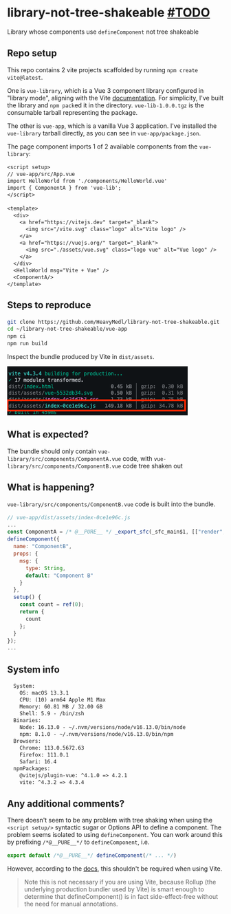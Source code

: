 # library-not-tree-shakeable [#TODO]()

Library whose components use `defineComponent` not tree shakeable

## Repo setup

This repo contains 2 vite projects scaffolded by running `npm create vite@latest`. 

One is `vue-library`, which is a Vue 3 component library configured in "library mode", aligning with the Vite [documentation](https://vitejs.dev/guide/build.html#library-mode). For simplicity, I've built the library and `npm pack`ed it in the directory. `vue-lib-1.0.0.tgz` is the consumable tarball representing the package.

The other is `vue-app`, which is a vanilla Vue 3 application. I've installed the `vue-library` tarball directly, as you can see in `vue-app/package.json`.

The page component imports 1 of 2 available components from the `vue-library`:

```vue
<script setup>
// vue-app/src/App.vue
import HelloWorld from './components/HelloWorld.vue'
import { ComponentA } from 'vue-lib';
</script>

<template>
  <div>
    <a href="https://vitejs.dev" target="_blank">
      <img src="/vite.svg" class="logo" alt="Vite logo" />
    </a>
    <a href="https://vuejs.org/" target="_blank">
      <img src="./assets/vue.svg" class="logo vue" alt="Vue logo" />
    </a>
  </div>
  <HelloWorld msg="Vite + Vue" />
  <ComponentA/>
</template>
```

## Steps to reproduce

```bash
git clone https://github.com/HeavyMedl/library-not-tree-shakeable.git
cd ~/library-not-tree-shakeable/vue-app
npm ci
npm run build
```

Inspect the bundle produced by Vite in `dist/assets`.

<img src="img/vite-build.png" />

## What is expected?

The bundle should only contain `vue-library/src/components/ComponentA.vue` code, with `vue-library/src/components/ComponentB.vue` code tree shaken out

## What is happening?

`vue-library/src/components/ComponentB.vue` code is built into the bundle.

```javascript
// vue-app/dist/assets/index-0ce1e96c.js
...
const ComponentA = /* @__PURE__ */ _export_sfc(_sfc_main$1, [["render", _sfc_render$1], ["__scopeId", "data-v-ea310018"]]);
defineComponent({
  name: "ComponentB",
  props: {
    msg: {
      type: String,
      default: "Component B"
    }
  },
  setup() {
    const count = ref(0);
    return {
      count
    };
  }
});
...
```

## System info

```
  System:
    OS: macOS 13.3.1
    CPU: (10) arm64 Apple M1 Max
    Memory: 60.81 MB / 32.00 GB
    Shell: 5.9 - /bin/zsh
  Binaries:
    Node: 16.13.0 - ~/.nvm/versions/node/v16.13.0/bin/node
    npm: 8.1.0 - ~/.nvm/versions/node/v16.13.0/bin/npm
  Browsers:
    Chrome: 113.0.5672.63
    Firefox: 111.0.1
    Safari: 16.4
  npmPackages:
    @vitejs/plugin-vue: ^4.1.0 => 4.2.1 
    vite: ^4.3.2 => 4.3.4 
```

## Any additional comments?

There doesn't seem to be any problem with tree shaking when using the `<script setup/>` syntactic sugar or Options API to define a component. The problem seems isolated to using `defineComponent`. You can work around this by prefixing `/*@__PURE__*/` to `defineComponent`, i.e.

```javascript
export default /*@__PURE__*/ defineComponent(/* ... */)
```

However, according to the [docs](https://vuejs.org/api/general.html#definecomponent), this shouldn't be required when using Vite.

> Note this is not necessary if you are using Vite, because Rollup (the underlying production bundler used by Vite) is smart enough to determine that defineComponent() is in fact side-effect-free without the need for manual annotations.
